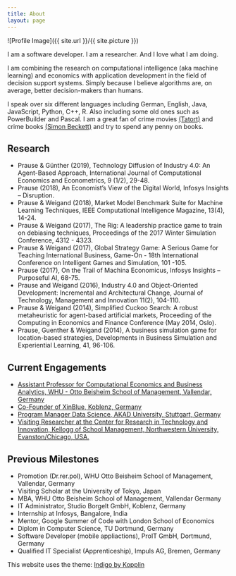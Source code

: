 ```yaml
---
title: About
layout: page
---
```

![Profile Image]({{ site.url }}/{{ site.picture }})

<p>I am a software developer. I am a researcher. And I love what I am doing. </p>
<p>I am combining the research on computational intelligence (aka machine learning) and economics with application development in the field of decision support systems. Simply because I believe algorithms are, on average, better decision-makers than humans. 
</p>
<p>I speak over six different languages including German, English, Java, JavaScript, Python, C++, R. Also including some old ones such as PowerBuilder and Pascal. I am a great fan of crime movies
<a href="https://www.daserste.de/unterhaltung/krimi/tatort/index.html/">(Tatort)</a> and crime books 
<a href="https://simonbeckett.com/">(Simon Beckett)</a> and try to spend any penny on books. 



<h2>Research</h2>

<ul class="skill-list">
	<li>Prause & Günther (2019), Technology Diffusion of Industry 4.0: An Agent-Based Approach, International Journal of Computational Economics and Econometrics, 9 (1/2), 29-48.</li>
	<li>Prause (2018), An Economist’s View of the Digital World, Infosys Insights – Disruption.</li>
	<li>Prause & Weigand (2018), Market Model Benchmark Suite for Machine Learning Techniques, IEEE Computational Intelligence Magazine, 13(4), 14-24.</li>
	<li>Prause & Weigand (2017), The Rig: A leadership practice game to train on debiasing techniques, Proceedings of the 2017 Winter Simulation Conference, 4312 - 4323.</li>
	<li>Prause & Weigand (2017), Global Strategy Game: A Serious Game for Teaching International Business, Game-On - 18th International Conference on Intelligent Games and Simulation, 101 -105.</li>
	<li>Prause (2017), On the Trail of Machina Economicus, Infosys Insights – Purposeful AI, 68-75.</li>
	<li>Prause and Weigand (2016), Industry 4.0 and Object-Oriented Development: Incremental and Architectural Change, Journal of Technology, Management and Innovation 11(2), 104-110.</li>
	<li>Prause & Weigand (2014), Simplified Cuckoo Search: A robust metaheuristic for agent-based artificial markets, Proceeding of the Computing in Economics and Finance Conference (May 2014, Oslo).</li>
	<li>Prause, Guenther & Weigand (2014), A business simulation game for location-based strategies, Developments in Business Simulation and Experiential Learning, 41, 96-106.</li>
</ul>


<h2>Current Engagements</h2>

<ul>
	<li><a href="https://www.whu.edu/en/faculty-research/economics-group/institute-for-industrial-organization/team/dr-martin-prause/">Assistant Professor for Computational Economics and Business Analytics, WHU - Otto Beisheim School of Management, Vallendar, Germany</a></li>
	<li><a href="http://www.xinblue.de/">Co-Founder of XinBlue, Koblenz, Germany</a></li>
	<li><a href="https://www.akad.de">Program Manager Data Science, AKAD University, Stuttgart, Germany</a></li>
	<li><a href="https://www.kellogg.northwestern.edu/research/crti/about-crti.aspx">Visiting Researcher at the Center for Research in Technology and Innovation, Kellogg of School Management, Northwestern University, Evanston/Chicago, USA.</a></li>
</ul>

<h2>Previous Milestones</h2>

<ul class="skill-list">
	<li>Promotion (Dr.rer.pol), WHU Otto Beisheim School of Management, Vallendar, Germany</li>
	<li>Visiting Scholar at the University of Tokyo, Japan</li>
	<li>MBA, WHU Otto Beisheim School of Management, Vallendar Germany</li>
	<li>IT Administrator, Studio Borgelt GmbH, Koblenz, Germany</li>
	<li>Internship at Infosys, Bangalore, India</li>
	<li>Mentor, Google Summer of Code with London School of Economics</li>
	<li>Diplom in Computer Science, TU Dortmund, Germany</li>
	<li>Software Developer (mobile appliactions), ProIT GmbH, Dortmund, Germany</li>
	<li>Qualified IT Specialist (Apprenticeship), Impuls AG, Bremen, Germany</li>
</ul>

This website uses the theme: <a href="https://github.com/sergiokopplin/indigo">Indigo by Kopplin</a>